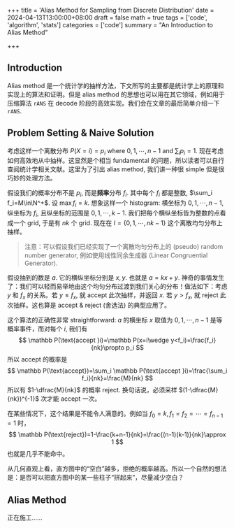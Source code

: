 +++
title = 'Alias Method for Sampling from Discrete Distribution'
date = 2024-04-13T13:00:00+08:00
draft = false
math = true
tags = ['code', 'algorithm', 'stats']
categories = ['code']
summary = "An Introduction to Alias Method"

+++

## Introduction

Alias method 是一个统计学的抽样方法，下文所写的主要都是统计学上的原理和实现上的算法和证明。但是 alias method 的思想也可以用在其它领域，例如用于压缩算法 `rANS` 在 decode 阶段的高效实现。我们会在文章的最后简单介绍一下 `rANS`.

## Problem Setting & Naive Solution

考虑这样一个离散分布 $P(X=i)=p_i$ where $0,1,\cdots,n-1$ and $\sum_i p_i=1$. 现在考虑如何高效地从中抽样。这显然是个相当 fundamental 的问题，所以读者可以自行查阅统计学相关文献。这里为了引出 alias method, 我们讲一种很 simple 但是很巧妙的处理方法。

假设我们的概率分布不是 $p_i$, 而是**频率**分布 $f_i$. 其中每个 $f_i$ 都是整数, $\sum_i f_i=M\in\N^+$. 设 $\max f_i=k$. 想象这样一个 histogram: 横坐标为 $0,1,\cdots,n-1$, 纵坐标为 $f_i$, 且纵坐标的范围是 $0,1,\cdots,k-1$. 我们把每个横纵坐标皆为整数的点看成一个 grid, 于是有 $nk$ 个 grid. 现在在 $I=\{0,1,\cdots,nk-1 \}$ 这个离散均匀分布上抽样。

> 注意：可以假设我们已经实现了一个离散均匀分布上的 (pseudo) random number generator, 例如使用线性同余生成器 (Linear Congruential Generator).

假设抽到的数是 $a$. 它的横纵坐标分别是 $x,y$. 也就是 $a=kx+y$. 神奇的事情发生了：我们可以轻而易举地由这个均匀分布过渡到我们关心的分布！做法如下：考虑 $y$ 和 $f_x$ 的关系。若 $y\leq f_x$, 就 accept 此次抽样，并返回 $x$. 若 $y>f_x$, 就 reject 此次抽样。这也算是 accept & reject (舍选法) 的典型应用了。

这个算法的正确性非常 straightforward: $a$ 的横坐标 $x$ 取值为 $0,1,\cdots,n-1$ 是等概率事件，而对每个 $i$, 我们有
$$
\mathbb P(\text{accept }i)=\mathbb P(x=i\wedge y<f_i)=\frac{f_i}{nk}\propto p_i
$$
所以 accept 的概率是
$$
\mathbb P(\text{accept})=\sum_i \mathbb P(\text{accept }i)=\frac{\sum_i f_i}{nk}=\frac{M}{nk}
$$
所以有 $1-\dfrac{M}{nk}$ 的概率 reject. 换句话说，必须采样 $(1-\dfrac{M}{nk})^{-1}$ 次才能 accept 一次。

在某些情况下，这个结果是不能令人满意的。例如当 $f_0=k,f_1=f_2=\cdots=f_{n-1}=1$ 时，
$$
\mathbb P(\text{reject})=1-\frac{k+n-1}{nk}=\frac{(n-1)(k-1)}{nk}\approx 1
$$
也就是几乎不能命中。

从几何直观上看，直方图中的“空白”越多，拒绝的概率越高。所以一个自然的想法是：是否可以把直方图中的某一些柱子“拼起来”，尽量减少空白？

## Alias Method

正在施工……